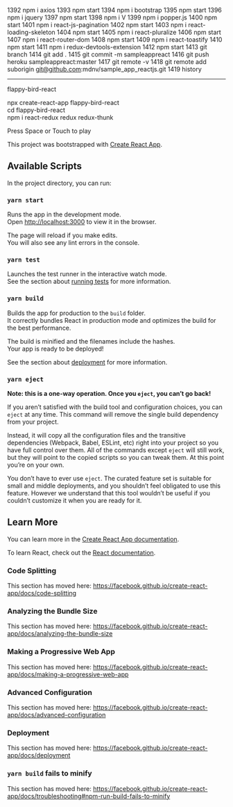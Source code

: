 1392  npm i axios
 1393  npm start
 1394  npm i bootstrap
 1395  npm start
 1396  npm i jquery
 1397  npm start
 1398  npm i V
 1399  npm i popper.js
 1400  npm start
 1401  npm i react-js-pagination
 1402  npm start
 1403  npm i react-loading-skeleton
 1404  npm start
 1405  npm i react-pluralize
 1406  npm start
 1407  npm i react-router-dom
 1408  npm start
 1409  npm i react-toastify
 1410  npm start
 1411  npm i redux-devtools-extension
 1412  npm start
 1413  git branch
 1414  git add .
 1415  git commit -m sampleappreact
 1416  git push heroku sampleappreact:master
 1417  git remote -v
 1418  git remote add suborigin git@github.com:mdnv/sample_app_reactjs.git
 1419  history


--------------------------


flappy-bird-react<br />

npx create-react-app flappy-bird-react<br />
cd flappy-bird-react<br />
npm i react-redux redux redux-thunk

Press Space or Touch to play<br />

This project was bootstrapped with [Create React App](https://github.com/facebook/create-react-app).

## Available Scripts

In the project directory, you can run:

### `yarn start`

Runs the app in the development mode.<br />
Open [http://localhost:3000](http://localhost:3000) to view it in the browser.

The page will reload if you make edits.<br />
You will also see any lint errors in the console.

### `yarn test`

Launches the test runner in the interactive watch mode.<br />
See the section about [running tests](https://facebook.github.io/create-react-app/docs/running-tests) for more information.

### `yarn build`

Builds the app for production to the `build` folder.<br />
It correctly bundles React in production mode and optimizes the build for the best performance.

The build is minified and the filenames include the hashes.<br />
Your app is ready to be deployed!

See the section about [deployment](https://facebook.github.io/create-react-app/docs/deployment) for more information.

### `yarn eject`

**Note: this is a one-way operation. Once you `eject`, you can’t go back!**

If you aren’t satisfied with the build tool and configuration choices, you can `eject` at any time. This command will remove the single build dependency from your project.

Instead, it will copy all the configuration files and the transitive dependencies (Webpack, Babel, ESLint, etc) right into your project so you have full control over them. All of the commands except `eject` will still work, but they will point to the copied scripts so you can tweak them. At this point you’re on your own.

You don’t have to ever use `eject`. The curated feature set is suitable for small and middle deployments, and you shouldn’t feel obligated to use this feature. However we understand that this tool wouldn’t be useful if you couldn’t customize it when you are ready for it.

## Learn More

You can learn more in the [Create React App documentation](https://facebook.github.io/create-react-app/docs/getting-started).

To learn React, check out the [React documentation](https://reactjs.org/).

### Code Splitting

This section has moved here: https://facebook.github.io/create-react-app/docs/code-splitting

### Analyzing the Bundle Size

This section has moved here: https://facebook.github.io/create-react-app/docs/analyzing-the-bundle-size

### Making a Progressive Web App

This section has moved here: https://facebook.github.io/create-react-app/docs/making-a-progressive-web-app

### Advanced Configuration

This section has moved here: https://facebook.github.io/create-react-app/docs/advanced-configuration

### Deployment

This section has moved here: https://facebook.github.io/create-react-app/docs/deployment

### `yarn build` fails to minify

This section has moved here: https://facebook.github.io/create-react-app/docs/troubleshooting#npm-run-build-fails-to-minify

